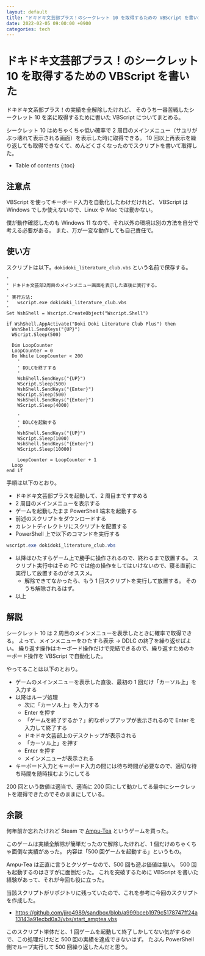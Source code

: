 ```yaml
---
layout: default
title: "ドキドキ文芸部プラス！のシークレット 10 を取得するための VBScript を書いた"
date: 2022-02-05 09:00:00 +0900
categories: tech
---
```


# ドキドキ文芸部プラス！のシークレット 10 を取得するための VBScript を書いた

ドキドキ文系部プラス！の実績を全解除したけれど、
そのうち一番苦戦したシークレット 10 を楽に取得するために書いた VBScript についてまとめる。

シークレット 10 はめちゃくちゃ低い確率で 2 周目のメインメニュー（サユリがぶっ壊れて表示される画面）を表示した時に取得できる。
10 回以上再表示を繰り返しても取得できなくて、めんどくさくなったのでスクリプトを書いて取得した。

* Table of contents
{:toc}

## 注意点

VBScript を使ってキーボード入力を自動化したわけだけれど、
VBScript は Windows でしか使えないので、Linux や Mac では動かない。

僕が動作確認したのも Windows 11 なので、それ以外の環境は別の方法を自分で考える必要がある。
また、万が一変な動作しても自己責任で。

## 使い方

スクリプトは以下。`dokidoki_literature_club.vbs` という名前で保存する。

```vbs
'
' ドキドキ文芸部2周目のメインメニュー画面を表示した直後に実行する。
'
' 実行方法:
'   wscript.exe dokidoki_literature_club.vbs
'
Set WshShell = Wscript.CreateObject("Wscript.Shell")

if WshShell.AppActivate("Doki Doki Literature Club Plus") then
  WshShell.SendKeys("{UP}")
  WScript.Sleep(500)

  Dim LoopCounter
  LoopCounter = 0
  Do While LoopCounter < 200
    '
    ' DDLCを終了する
    '
    WshShell.SendKeys("{UP}")
    WScript.Sleep(500)
    WshShell.SendKeys("{Enter}")
    WScript.Sleep(500)
    WshShell.SendKeys("{Enter}")
    WScript.Sleep(4000)

    '
    ' DDLCを起動する
    '
    WshShell.SendKeys("{UP}")
    WScript.Sleep(1000)
    WshShell.SendKeys("{Enter}")
    WScript.Sleep(10000)

    LoopCounter = LoopCounter + 1
  Loop
end if
```

手順は以下のとおり。

* ドキドキ文芸部プラスを起動して、2 周目まですすめる
* 2 周目のメインメニューを表示する
* ゲームを起動したまま PowerShell 端末を起動する
* 前述のスクリプトをダウンロードする
* カレントディレクトリにスクリプトを配置する
* PowerShell 上で以下のコマンドを実行する

```ps1
wscript.exe dokidoki_literature_club.vbs
```

* 以降はひたすらゲーム上で勝手に操作されるので、終わるまで放置する。
  スクリプト実行中はその PC では他の操作をしてはいけないので、寝る直前に実行して放置するのがオススメ。
  * 解除できてなかったら、もう 1 回スクリプトを実行して放置する。
    そのうち解除されるはず。
* 以上

## 解説

シークレット 10 は 2 周目のメインメニューを表示したときに確率で取得できる。
よって、メインメニューをひたすら表示 → DDLC の終了を繰り返せばよい。
繰り返す操作はキーボード操作だけで完結できるので、繰り返すためのキーボード操作を VBScript で自動化した。

やってることは以下のとおり。

* ゲームのメインメニューを表示した直後、最初の 1 回だけ「カーソル上」を入力する
* 以降はループ処理
  * 次に「カーソル上」を入力する
  * Enter を押す
  * 「ゲームを終了するか？」的なポップアップが表示されるので Enter を入力して終了する
  * ドキドキ文芸部上のデスクトップが表示される
  * 「カーソル上」を押す
  * Enter を押す
  * メインメニューが表示される
* キーボード入力とキーボード入力の間には待ち時間が必要なので、適切な待ち時間を随時挟むようにしてる

200 回という数値は適当で、適当に 200 回にして動かしてる最中にシークレットを取得できたのでそのままにしている。

## 余談

何年前か忘れたけれど Steam で [Ampu-Tea](https://store.steampowered.com/app/289090/AmpuTea/?l=japanese) というゲームを買った。

このゲームは実績全解除が簡単だったので解除したけれど、1 個だけめちゃくちゃ面倒な実績があった。
内容は「500 回ゲームを起動する」というもの。

Ampu-Tea は正直に言うとクソゲーなので、500 回も遊ぶ価値は無い。
500 回も起動するのはさすがに面倒だった。
これを突破するために VBScript を書いた経験があって、それが今回も役に立った。

当該スクリプトがリポジトリに残っていたので、これを参考に今回のスクリプトを作成した。

* <https://github.com/jiro4989/sandbox/blob/a999bceb1979c5178747ff24a13143a91ecbd0a3/vbs/start_amptea.vbs>

このスクリプト単体だと、1 回ゲームを起動して終了しかしてない気がするので、この処理だけだと 500 回の実績を達成できないはず。
たぶん PowerShell 側でループ実行して 500 回繰り返したんだと思う。
